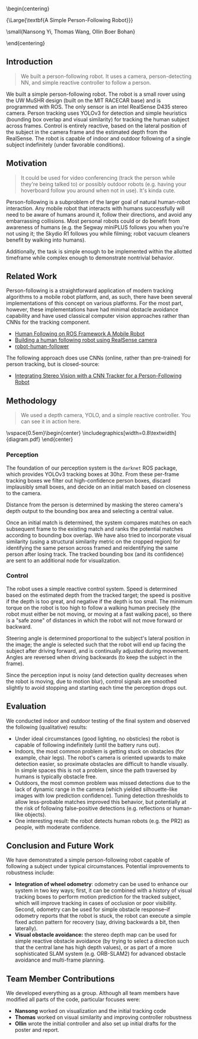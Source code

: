 \begin{centering}

{\Large{\textbf{A Simple Person-Following Robot}}}

\small{Nansong Yi, Thomas Wang, Ollin Boer Bohan}

\end{centering}

## Introduction

> We built a person-following robot. It uses a camera, person-detecting NN, and simple reactive controller to follow a person.

We built a simple person-following robot. The robot is a small rover using the UW MuSHR design (built on the MIT RACECAR base) and is programmed with ROS. The only sensor is an intel RealSense D435 stereo camera. Person tracking uses YOLOv3 for detection and simple heuristics (bounding box overlap and visual similarity) for tracking the human subject across frames. Control is entirely reactive, based on the lateral position of the subject in the camera frame and the estimated depth from the RealSense. The robot is capable of indoor and outdoor following of a single subject indefinitely (under favorable conditions).

## Motivation

> It could be used for video conferencing (track the person while they're being talked to) or possibly outdoor robots (e.g. having your hoverboard follow you around when not in use). It's kinda cute.

Person-following is a subproblem of the larger goal of natural human-robot interaction. Any mobile robot that interacts with humans successfully will need to be aware of humans around it, follow their directions, and avoid any embarrassing collisions. Most personal robots could or do benefit from awareness of humans (e.g. the Segway miniPLUS follows you when you're not using it; the Skydio R1 follows you while filming; robot vacuum cleaners benefit by walking into humans).

Additionally, the task is simple enough to be implemented within the allotted timeframe while complex enough to demonstrate nontrivial behavior.

## Related Work

Person-following is a straightforward application of modern tracking algorithms to a mobile robot platform, and, as such, there have been several implementations of this concept on various platforms. For the most part, however, these implementations have had minimal obstacle avoidance capability and have used classical computer vision approaches rather than CNNs for the tracking component.

- [Human Following on ROS Framework A Mobile Robot](https://www.researchgate.net/publication/326019139_HUMAN_FOLLOWING_ON_ROS_FRAMEWORK_A_MOBILE_ROBOT)
- [Building a human following robot using RealSense camera](https://medium.com/@waleedmansoor/make-human-following-robot-using-realsense-camera-3a67b29921fd)
- [robot-human-follower](https://github.com/pusnik/robot-human-follower)

The following approach does use CNNs (online, rather than pre-trained) for person tracking, but is closed-source:

- [Integrating Stereo Vision with a CNN Tracker for a Person-Following Robot](https://www.semanticscholar.org/paper/Integrating-Stereo-Vision-with-a-CNN-Tracker-for-a-Chen-Sahdev/2067a5a4e8851bf8083285a33f542229792f1826)

## Methodology

> We used a depth camera, YOLO, and a simple reactive controller. You can see it in action here.

\vspace{0.5em}\begin{center}
\includegraphics[width=0.8\textwidth]{diagram.pdf}
\end{center}

### Perception

The foundation of our perception system is the `darknet` ROS package, which provides YOLOv3 tracking boxes at 30hz. From these per-frame tracking boxes we filter out high-confidence person boxes, discard implausibly small boxes, and decide on an initial match based on closeness to the camera.

Distance from the person is determined by masking the stereo camera's depth output to the bounding box area and selecting a central value.

Once an initial match is determined, the system compares matches on each subsequent frame to the existing match and ranks the potential matches according to bounding box overlap. We have also tried to incorporate visual similarity (using a structural similarity metric on the cropped region) for identifying the same person across framed and reidentifying the same person after losing track.  The tracked bounding box (and its confidence) are sent to an additional node for visualization.

### Control

The robot uses a simple reactive control system.  Speed is determined based on the estimated depth from the tracked target; the speed is positive if the depth is too great, and negative if the depth is too small. The minimum torque on the robot is too high to follow a walking human precisely (the robot must either be not moving, or moving at a fast walking pace), so there is a "safe zone" of distances in which the robot will not move forward or backward.

Steering angle is determined proportional to the subject's lateral position in the image; the angle is selected such that the robot will end up facing the subject after driving forward, and is continually adjusted during movement. Angles are reversed when driving backwards (to keep the subject in the frame).

Since the perception input is noisy (and detection quality decreases when the robot is moving, due to motion blur), control signals are smoothed slightly to avoid stopping and starting each time the perception drops out.

## Evaluation

We conducted indoor and outdoor testing of the final system and observed the following (qualitative) results:

* Under ideal circumstances (good lighting, no obsticles) the robot is capable of following indefinitely (until the battery runs out).
* Indoors, the most common problem is getting stuck on obstacles (for example, chair legs). The robot's camera is oriented upwards to make detection easier, so proximate obstacles are difficult to handle visually. In simple spaces this is not a problem, since the path traversed by humans is typically obstacle free.
* Outdoors, the most common problem was missed detections due to the lack of dynamic range in the camera (which yielded silhouette-like images with low prediction confidence). Tuning detection thresholds to allow less-probable matches improved this behavior, but potentially at the risk of following false-positive detections (e.g. reflections or human-like objects).
* One interesting result: the robot detects human robots (e.g. the PR2) as people, with moderate confidence.

## Conclusion and Future Work

We have demonstrated a simple person-following robot capable of following a subject under typical circumstances. Potential improvements to robustness include:

- **Integration of wheel odometry**: odometry can be used to enhance our system in two key ways; first, it can be combined with a history of visual tracking boxes to perform motion prediction for the tracked subject, which will improve tracking in cases of occlusion or poor visibility. Second, odometry can be used for simple obstacle response–if odometry reports that the robot is stuck, the robot can execute a simple fixed action pattern for recovery (say, driving backwards a bit, then laterally).
- **Visual obstacle avoidance:** the stereo depth map can be used for simple reactive obstacle avoidance (by trying to select a direction such that the central lane has high depth values), or as part of a more sophisticated SLAM system (e.g. ORB-SLAM2) for advanced obstacle avoidance and multi-frame planning.

## Team Member Contributions

We developed everything as a group. Although all team members have modified all parts of the code, particular focuses were:

* **Nansong** worked on visualization and the initial tracking code
* **Thomas** worked on visual similarity and improving controller robustness
* **Ollin** wrote the initial controller and also set up initial drafts for the poster and report.
